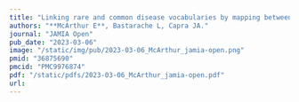 ```yaml
---
title: "Linking rare and common disease vocabularies by mapping between the human phenotype ontology and phecodes"
authors: "**McArthur E**, Bastarache L, Capra JA."
journal: "JAMIA Open"
pub_date: "2023-03-06"
image: "/static/img/pub/2023-03-06_McArthur_jamia-open.png"
pmid: "36875690"
pmcid: "PMC9976874"
pdf: "/static/pdfs/2023-03-06_McArthur_jamia-open.pdf"
url: 
---
```

